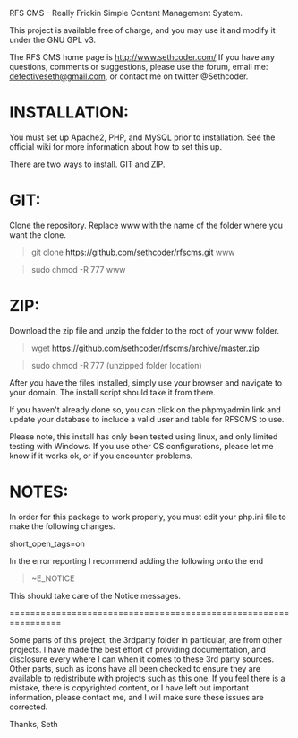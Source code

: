 RFS CMS - Really Frickin Simple Content Management System.
 
This project is available free of charge,
and you may use it and modify it under the GNU GPL v3.

The RFS CMS home page is http://www.sethcoder.com/
If you have any questions, comments or suggestions,
please use the forum, email me: defectiveseth@gmail.com,
or contact me on twitter @Sethcoder.

INSTALLATION:
=================================================================
You must set up Apache2, PHP, and MySQL prior to installation.
See the official wiki for more information about how to set this up.

There are two ways to install. GIT and ZIP.

GIT:
====
Clone the repository. Replace www with the name of the folder where 
you want the clone.

> git clone https://github.com/sethcoder/rfscms.git www

> sudo chmod -R 777 www


ZIP:
====
Download the zip file and unzip the folder to the root of your www folder.

> wget https://github.com/sethcoder/rfscms/archive/master.zip

> sudo chmod -R 777 (unzipped folder location)

After you have the files installed, simply use your browser and navigate to
your domain. The install script should take it from there.

If you haven't already done so, you can click on the phpmyadmin
link and update your database to include a valid user and table 
for RFSCMS to use.

Please note, this install has only been tested using linux, and only
limited testing with Windows. If you use other OS configurations,
please let me know if it works ok, or if you encounter problems.

NOTES:
====
In order for this package to work properly, you must edit your php.ini
file to make the following changes.

short_open_tags=on

In the error reporting I recommend adding the following onto the end

> ~E_NOTICE

This should take care of the Notice messages.

================================================================

Some parts of this project, the 3rdparty folder in particular,
are from other projects. I have made the best effort of
providing documentation, and disclosure every where I can when it 
comes to these 3rd party sources. Other parts, such as icons have
all been checked to ensure they are available to redistribute with
projects such as this one. If you feel there is a mistake, there
is copyrighted content, or I have left out important information,
please contact me, and I will make sure these issues are corrected.

Thanks,
Seth
